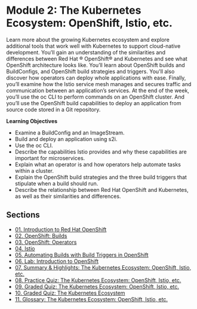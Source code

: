 # Module 2: The Kubernetes Ecosystem: OpenShift, Istio, etc.

Learn more about the growing Kubernetes ecosystem and explore additional tools that work well with Kubernetes to support cloud-native development. You’ll gain an understanding of the similarities and differences between Red Hat ® OpenShift® and Kubernetes and see what OpenShift architecture looks like. You’ll learn about OpenShift builds and BuildConfigs, and OpenShift build strategies and triggers. You'll also discover how operators can deploy whole applications with ease. Finally, you’ll examine how the Istio service mesh manages and secures traffic and communication between an application’s services. At the end of the week, you’ll use the oc CLI to perform commands on an OpenShift cluster. And you’ll use the OpenShift build capabilities to deploy an application from source code stored in a Git repository.

**Learning Objectives**

* Examine a BuildConfig and an ImageStream.
* Build and deploy an application using s2i.
* Use the oc CLI.
* Describe the capabilities Istio provides and why these capabilities are important for microservices.
* Explain what an operator is and how operators help automate tasks within a cluster.
* Explain the OpenShift build strategies and the three build triggers that stipulate when a build should run.
* Describe the relationship between Red Hat OpenShift and Kubernetes, as well as their similarities and differences.

## Sections

- [01. Introduction to Red Hat OpenShift](01_v_Introduction-to-RedHat-OpenShift.md)
- [02. OpenShift: Builds](02_v_Builds.md)
- [03. OpenShift: Operators](03_v_Operators.md)
- [04. Istio](04_v_Istio.md)
- [05. Automating Builds with Build Triggers in OpenShift](05_r_Automating-Builds-with-Build-Triggers-in-OpenShift.md)
- [06. Lab: Introduction to OpenShift](06_Lab_Introduction-to-OpenShift.md)
- [07. Summary & Highlights: The Kubernetes Ecosystem: OpenShift, Istio, etc.](07_r_Summary-Highlights_The-K8s-Ecosystem_OpenShift-Istio.md)
- [08. Practice Quiz: The Kubernetes Ecosystem: OpenShift, Istio, etc.](08_Practice-Quiz_The-K8s-Ecosystem.md)
- [09. Graded Quiz: The Kubernetes Ecosystem: OpenShift, Istio, etc.](09_Module04-Cheatsheet_OpenShift-CLI.md)
- [10. Graded Quiz: The Kubernetes Ecosystem](10_Graded-Quiz_The-K8s-Ecosystem.md)
- [11. Glossary: The Kubernetes Ecosystem: OpenShift, Istio, etc.](11_Module04-Glossary_OpenShift-Basics.md)
